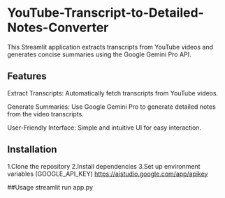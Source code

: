 # YouTube-Transcript-to-Detailed-Notes-Converter
This Streamlit application extracts transcripts from YouTube videos and generates concise summaries using the Google Gemini Pro API.

## Features
Extract Transcripts: Automatically fetch transcripts from YouTube videos.

Generate Summaries: Use Google Gemini Pro to generate detailed notes from the video transcripts.

User-Friendly Interface: Simple and intuitive UI for easy interaction.

## Installation
  1.Clone the repository
  2.Install dependencies
  3.Set up environment variables (GOOGLE_API_KEY)
    https://aistudio.google.com/app/apikey

##Usage
streamlit run app.py
  
